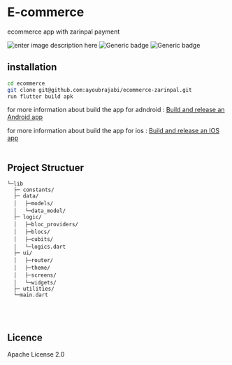 # E-commerce

ecommerce app with zarinpal payment

![enter image description here](https://s4.uupload.ir/files/ecommerce-zarinpal_ehy8.png)
![Generic badge](https://img.shields.io/badge/Dart-0175C2?style=for-the-badge&logo=dart&logoColor=white) ![Generic badge](https://img.shields.io/badge/Flutter-02569B?style=for-the-badge&logo=flutter&logoColor=white)
<br />

## installation

```sh
cd ecommerce
git clone git@github.com:ayoubrajabi/ecommerce-zarinpal.git
run flutter build apk
```
for more information about build the app for adndroid :
[Build and release an Android app](https://flutter.dev/docs/deployment/android)

for more information about build the app for ios :
[Build and release an IOS app](https://flutter.dev/docs/deployment/ios)
<br />
<br />

## Project Structuer


    └─lib
      ├─ constants/
      ├─ data/
      │　 ├─models/
      │　 └─data_model/
      ├─ logic/
      │　 ├─bloc_providers/
      │　 ├─blocs/
      │　 ├─cubits/
      │　 └─logics.dart
      ├─ ui/
      │　 ├─router/
      │　 ├─theme/
      │　 ├─screens/
      │　 └─widgets/
      ├─ utilities/
      └─main.dart


<br />
<br />

## Licence

Apache License 2.0
